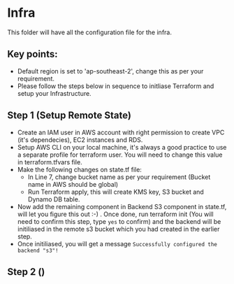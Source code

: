 # Infra
This folder will have all the configuration file for the infra.

## Key points:

* Default region is set to 'ap-southeast-2', change this as per your requirement.
* Please follow the steps below in sequence to initliase Terraform and setup your Infrastructure.


## Step 1 (Setup Remote State)

* Create an IAM user in AWS account with right permission to create VPC (it's dependecies), EC2 instances and RDS.
* Setup AWS CLI on your local machine, it's always a good practice to use a separate profile for terraform user. You will need to change this value in terraform.tfvars file.
* Make the following changes on state.tf file: 
    * In Line 7, change bucket name as per your requirement (Bucket name in AWS should be global)
    * Run Terraform apply, this will create KMS key, S3 bucket and Dynamo DB table.
* Now add the remaining component in Backend S3 component in state.tf, will let you figure this out :-) . Once done, run terraform init (You will need to confirm this step, type `yes` to confirm) and the backend will be initiliased in the remote s3 bucket which you had created in the earlier step.
* Once initiliased, you will get a message `Successfully configured the backend "s3"!`

## Step 2 ()